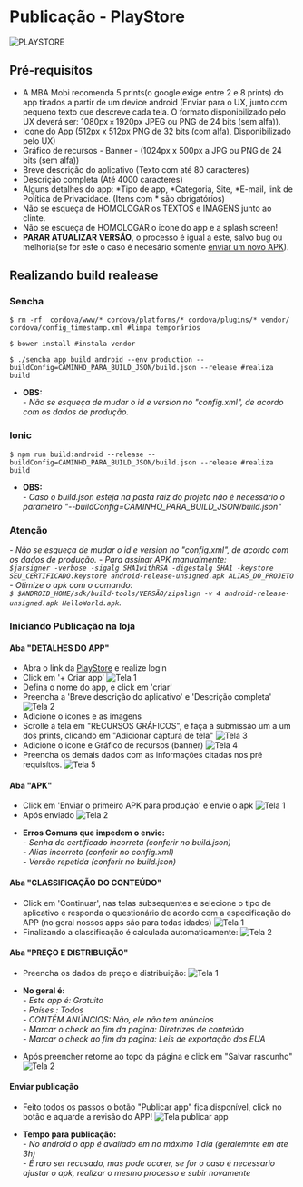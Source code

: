 # Publicação - PlayStore
![PLAYSTORE](/docs/img/playstore.png)

## Pré-requisítos

- A MBA Mobi recomenda 5 prints(o google exige entre 2 e 8 prints) do app tirados a partir de um device android (Enviar para o UX, junto com pequeno texto que descreve cada tela. O formato disponibilizado pelo UX deverá ser: 1080px × 1920px JPEG ou PNG de 24 bits (sem alfa)).
- Icone do App (512px x 512px PNG de 32 bits (com alfa), Disponibilizado pelo UX)
- Gráfico de recursos - Banner - (1024px x 500px a JPG ou PNG de 24 bits (sem alfa))
- Breve descrição do aplicativo (Texto com até 80 caracteres)
- Descrição completa (Até 4000 caracteres)
- Alguns detalhes do app: *Tipo de app, *Categoria, Site, *E-mail, link de Política de Privacidade. (Itens com * são obrigatórios)
- Não se esqueça de HOMOLOGAR os TEXTOS e IMAGENS junto ao clinte.
- Não se esqueça de HOMOLOGAR o icone do app e a splash screen!
- <b>PARAR ATUALIZAR VERSÃO,</b> o processo é igual a este, salvo bug ou melhoria(se for este o caso é necesário somente [enviar um novo APK](/docs/README_ANDROID_LOJA.md#aba-apk)).

## Realizando build realease
### Sencha

`$ rm -rf  cordova/www/* cordova/platforms/* cordova/plugins/* vendor/ cordova/config_timestamp.xml #limpa temporários`

`$ bower install #instala vendor`

`$ ./sencha app build android --env production --buildConfig=CAMINHO_PARA_BUILD_JSON/build.json --release #realiza build`

* <b>OBS:</b><br/>
    -<i> Não se esqueça de mudar o id e version no "config.xml", de acordo com os dados de produção.</i>

### Ionic

`$ npm run build:android --release --buildConfig=CAMINHO_PARA_BUILD_JSON/build.json --release #realiza build`
* <b>OBS:</b><br/>
    -<i> Caso o build.json esteja na pasta raiz do projeto não é necessário o parametro "--buildConfig=CAMINHO_PARA_BUILD_JSON/build.json"</i>

### Atenção
-<i> Não se esqueça de mudar o id e version no "config.xml", de acordo com os dados de produção.</i>
-<i> Para assinar APK manualmente:<br/>
`$jarsigner -verbose -sigalg SHA1withRSA -digestalg SHA1 -keystore SEU_CERTIFICADO.keystore android-release-unsigned.apk ALIAS_DO_PROJETO`</i><br/>
-<i> Otimize o apk com o comando:<br/>
`$ $ANDROID_HOME/sdk/build-tools/VERSÃO/zipalign -v 4 android-release-unsigned.apk HelloWorld.apk`.</i>

### Iniciando Publicação na loja

#### Aba "DETALHES DO APP"
- Abra o link da [PlayStore](https://play.google.com/apps/publish/signup/) e realize login
- Click em '+ Criar app'
![Tela 1](/docs/img/android/aba-detalhes-tela1.png)
- Defina o nome do app, e click em 'criar'
- Preencha a 'Breve descrição do aplicativo' e 'Descrição completa'
![Tela 2](/docs/img/android/aba-detalhes-tela2.png)
- Adicione o icones e as imagens
- Scrolle a tela em "RECURSOS GRÁFICOS", e faça a submissão um a um dos prints, clicando em "Adicionar captura de tela"
![Tela 3](/docs/img/android/aba-detalhes-tela3.png)
- Adicione o icone e Gráfico de recursos (banner)
![Tela 4](/docs/img/android/aba-detalhes-tela4.png)
- Preencha os demais dados com as informações citadas nos pré requisítos.
![Tela 5](/docs/img/android/aba-detalhes-tela5.png)

#### Aba "APK"
- Click em 'Enviar o primeiro APK para produção' e envie o apk
![Tela 1](/docs/img/android/aba-apk-tela1.png)
- Após enviado
![Tela 2](/docs/img/android/aba-apk-tela2.png)

* <b>Erros Comuns que impedem o envio:</b><br/>
    -<i> Senha do certificado incorreta (conferir no build.json)</i><br/>
    -<i> Alias incorreto (conferir no config.xml)</i><br/>
    -<i> Versão repetida (conferir no build.json)</i><br/>

#### Aba "CLASSIFICAÇÃO DO CONTEÚDO"
- Click em 'Continuar', nas telas subsequentes e selecione o tipo de aplicativo e responda o questionário de acordo com a especificação do APP (no geral nossos apps são para todas idades)
![Tela 1](/docs/img/android/aba-classificacao-tela1.png)
- Finalizando a classificação é calculada automaticamente:
![Tela 2](/docs/img/android/aba-classificacao-tela2.png)

#### Aba "PREÇO E DISTRIBUIÇÃO"
- Preencha os dados de preço e distribuição:
![Tela 1](/docs/img/android/aba-preco-tela1.png)
* <b>No geral é:</b><br/>
    -<i> Este app é: Gratuito</i><br/>
    -<i> Países : Todos</i><br/>
    -<i> CONTÉM ANÚNCIOS: Não, ele não tem anúncios</i><br/>
    -<i> Marcar o check ao fim da pagina: Diretrizes de conteúdo </i><br/>
    -<i> Marcar o check ao fim da pagina: Leis de exportação dos EUA </i><br/>
- Após preencher retorne ao topo da página  e click em "Salvar rascunho"
![Tela 2](/docs/img/android/aba-preco-tela2.png)

#### Enviar publicação
- Feito todos os passos o botão "Publicar app" fica disponível, click no botão e aquarde a revisão do APP!
![Tela publicar app](/docs/img/android/publicar-app.png)
* <b>Tempo para publicação:</b><br/>
    -<i> No android o app é avaliado em no máximo 1 dia (geralemnte em ate 3h)</i><br/>
    -<i> É raro ser recusado, mas pode ocorer, se for o caso é necessario ajustar o apk, realizar o mesmo processo e subir novamente</i><br/>